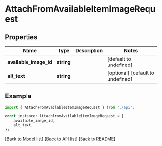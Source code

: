 # AttachFromAvailableItemImageRequest


## Properties

Name | Type | Description | Notes
------------ | ------------- | ------------- | -------------
**available_image_id** | **string** |  | [default to undefined]
**alt_text** | **string** |  | [optional] [default to undefined]

## Example

```typescript
import { AttachFromAvailableItemImageRequest } from './api';

const instance: AttachFromAvailableItemImageRequest = {
    available_image_id,
    alt_text,
};
```

[[Back to Model list]](../README.md#documentation-for-models) [[Back to API list]](../README.md#documentation-for-api-endpoints) [[Back to README]](../README.md)
